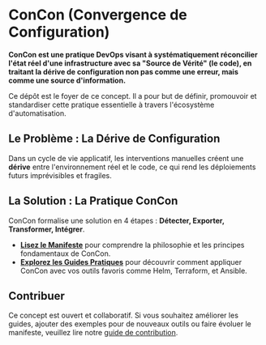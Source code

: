 # ConCon (Convergence de Configuration)

**ConCon est une pratique DevOps visant à systématiquement réconcilier l'état réel d'une infrastructure avec sa "Source de Vérité" (le code), en traitant la dérive de configuration non pas comme une erreur, mais comme une source d'information.**

Ce dépôt est le foyer de ce concept. Il a pour but de définir, promouvoir et standardiser cette pratique essentielle à travers l'écosystème d'automatisation.

## Le Problème : La Dérive de Configuration

Dans un cycle de vie applicatif, les interventions manuelles créent une **dérive** entre l'environnement réel et le code, ce qui rend les déploiements futurs imprévisibles et fragiles.

## La Solution : La Pratique ConCon

ConCon formalise une solution en 4 étapes : **Détecter, Exporter, Transformer, Intégrer**.

* **[Lisez le Manifeste](./MANIFESTO.md)** pour comprendre la philosophie et les principes fondamentaux de ConCon.
* **[Explorez les Guides Pratiques](./PRACTICES/)** pour découvrir comment appliquer ConCon avec vos outils favoris comme Helm, Terraform, et Ansible.

## Contribuer

Ce concept est ouvert et collaboratif. Si vous souhaitez améliorer les guides, ajouter des exemples pour de nouveaux outils ou faire évoluer le manifeste, veuillez lire notre [guide de contribution](./CONTRIBUTING.md).
